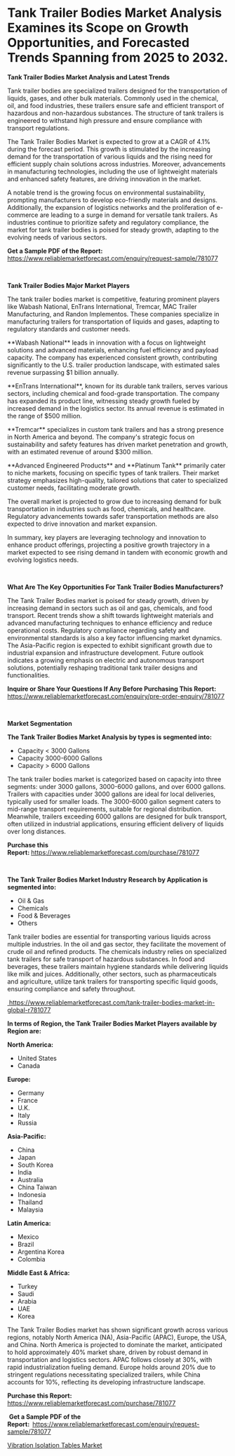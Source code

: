 <p><h1>Tank Trailer Bodies Market Analysis Examines its Scope on Growth Opportunities, and Forecasted Trends Spanning from 2025 to 2032.</h1></p><p><strong>Tank Trailer Bodies Market Analysis and Latest Trends</strong></p>
<p><p>Tank trailer bodies are specialized trailers designed for the transportation of liquids, gases, and other bulk materials. Commonly used in the chemical, oil, and food industries, these trailers ensure safe and efficient transport of hazardous and non-hazardous substances. The structure of tank trailers is engineered to withstand high pressure and ensure compliance with transport regulations.</p><p>The Tank Trailer Bodies Market is expected to grow at a CAGR of 4.1% during the forecast period. This growth is stimulated by the increasing demand for the transportation of various liquids and the rising need for efficient supply chain solutions across industries. Moreover, advancements in manufacturing technologies, including the use of lightweight materials and enhanced safety features, are driving innovation in the market.</p><p>A notable trend is the growing focus on environmental sustainability, prompting manufacturers to develop eco-friendly materials and designs. Additionally, the expansion of logistics networks and the proliferation of e-commerce are leading to a surge in demand for versatile tank trailers. As industries continue to prioritize safety and regulatory compliance, the market for tank trailer bodies is poised for steady growth, adapting to the evolving needs of various sectors.</p></p>
<p><strong>Get a Sample PDF of the Report:&nbsp;</strong> <a href="https://www.reliablemarketforecast.com/enquiry/request-sample/781077?utm_campaign=2397&utm_medium=2&utm_source=Github&utm_content=ia&utm_term=26032025&utm_id=tank-trailer-bodies">https://www.reliablemarketforecast.com/enquiry/request-sample/781077</a></p>
<p>&nbsp;</p>
<p><strong>Tank Trailer Bodies Major Market Players</strong></p>
<p><p>The tank trailer bodies market is competitive, featuring prominent players like Wabash National, EnTrans International, Tremcar, MAC Trailer Manufacturing, and Randon Implementos. These companies specialize in manufacturing trailers for transportation of liquids and gases, adapting to regulatory standards and customer needs.</p><p>**Wabash National** leads in innovation with a focus on lightweight solutions and advanced materials, enhancing fuel efficiency and payload capacity. The company has experienced consistent growth, contributing significantly to the U.S. trailer production landscape, with estimated sales revenue surpassing $1 billion annually.</p><p>**EnTrans International**, known for its durable tank trailers, serves various sectors, including chemical and food-grade transportation. The company has expanded its product line, witnessing steady growth fueled by increased demand in the logistics sector. Its annual revenue is estimated in the range of $500 million.</p><p>**Tremcar** specializes in custom tank trailers and has a strong presence in North America and beyond. The company's strategic focus on sustainability and safety features has driven market penetration and growth, with an estimated revenue of around $300 million.</p><p>**Advanced Engineered Products** and **Platinum Tank** primarily cater to niche markets, focusing on specific types of tank trailers. Their market strategy emphasizes high-quality, tailored solutions that cater to specialized customer needs, facilitating moderate growth.</p><p>The overall market is projected to grow due to increasing demand for bulk transportation in industries such as food, chemicals, and healthcare. Regulatory advancements towards safer transportation methods are also expected to drive innovation and market expansion.</p><p>In summary, key players are leveraging technology and innovation to enhance product offerings, projecting a positive growth trajectory in a market expected to see rising demand in tandem with economic growth and evolving logistics needs.</p></p>
<p>&nbsp;</p>
<p><strong>What Are The Key Opportunities For Tank Trailer Bodies Manufacturers?</strong></p>
<p><p>The Tank Trailer Bodies market is poised for steady growth, driven by increasing demand in sectors such as oil and gas, chemicals, and food transport. Recent trends show a shift towards lightweight materials and advanced manufacturing techniques to enhance efficiency and reduce operational costs. Regulatory compliance regarding safety and environmental standards is also a key factor influencing market dynamics. The Asia-Pacific region is expected to exhibit significant growth due to industrial expansion and infrastructure development. Future outlook indicates a growing emphasis on electric and autonomous transport solutions, potentially reshaping traditional tank trailer designs and functionalities.</p></p>
<p><strong>Inquire or Share Your Questions If Any Before Purchasing This Report:</strong> <a href="https://www.reliablemarketforecast.com/enquiry/pre-order-enquiry/781077?utm_campaign=2397&utm_medium=2&utm_source=Github&utm_content=ia&utm_term=26032025&utm_id=tank-trailer-bodies">https://www.reliablemarketforecast.com/enquiry/pre-order-enquiry/781077</a></p>
<p>&nbsp;</p>
<p><strong>Market Segmentation</strong></p>
<p><strong>The Tank Trailer Bodies Market Analysis by types is segmented into:</strong></p>
<p><ul><li>Capacity < 3000 Gallons</li><li>Capacity 3000-6000 Gallons</li><li>Capacity > 6000 Gallons</li></ul></p>
<p><p>The tank trailer bodies market is categorized based on capacity into three segments: under 3000 gallons, 3000-6000 gallons, and over 6000 gallons. Trailers with capacities under 3000 gallons are ideal for local deliveries, typically used for smaller loads. The 3000-6000 gallon segment caters to mid-range transport requirements, suitable for regional distribution. Meanwhile, trailers exceeding 6000 gallons are designed for bulk transport, often utilized in industrial applications, ensuring efficient delivery of liquids over long distances.</p></p>
<p><strong>Purchase this Report:&nbsp;</strong><a href="https://www.reliablemarketforecast.com/purchase/781077?utm_campaign=2397&utm_medium=2&utm_source=Github&utm_content=ia&utm_term=26032025&utm_id=tank-trailer-bodies">https://www.reliablemarketforecast.com/purchase/781077</a></p>
<p>&nbsp;</p>
<p><strong>The Tank Trailer Bodies Market Industry Research by Application is segmented into:</strong></p>
<p><ul><li>Oil & Gas</li><li>Chemicals</li><li>Food & Beverages</li><li>Others</li></ul></p>
<p><p>Tank trailer bodies are essential for transporting various liquids across multiple industries. In the oil and gas sector, they facilitate the movement of crude oil and refined products. The chemicals industry relies on specialized tank trailers for safe transport of hazardous substances. In food and beverages, these trailers maintain hygiene standards while delivering liquids like milk and juices. Additionally, other sectors, such as pharmaceuticals and agriculture, utilize tank trailers for transporting specific liquid goods, ensuring compliance and safety throughout.</p></p>
<p><a href="https://www.reliablemarketforecast.com/tank-trailer-bodies-market-in-global-r781077?utm_campaign=2397&utm_medium=2&utm_source=Github&utm_content=ia&utm_term=26032025&utm_id=tank-trailer-bodies">&nbsp;https://www.reliablemarketforecast.com/tank-trailer-bodies-market-in-global-r781077</a></p>
<p><strong>In terms of Region, the Tank Trailer Bodies Market Players available by Region are:</strong></p>
<p>
    <p> <strong> North America: </strong>
        <ul>
            <li>United States</li>
            <li>Canada</li>
        </ul>
        </p> 
    <p> <strong> Europe: </strong>
        <ul>
            <li>Germany</li>
            <li>France</li>
            <li>U.K.</li>
            <li>Italy</li>
            <li>Russia</li>
        </ul>
        </p> 
    <p> <strong> Asia-Pacific: </strong>
        <ul>
            <li>China</li>
            <li>Japan</li>
            <li>South Korea</li>
            <li>India</li>
            <li>Australia</li>
            <li>China Taiwan</li>
            <li>Indonesia</li>
            <li>Thailand</li>
            <li>Malaysia</li>
        </ul>
        </p> 
    <p> <strong> Latin America: </strong>
        <ul>
            <li>Mexico</li>
            <li>Brazil</li>
            <li>Argentina Korea</li>
            <li>Colombia</li>
        </ul>
        </p> 
    <p> <strong> Middle East & Africa: </strong>
        <ul>
            <li>Turkey</li>
            <li>Saudi</li>
            <li>Arabia</li>
            <li>UAE</li>
            <li>Korea</li>
        </ul>
    </p>
    </p>
<p><p>The Tank Trailer Bodies market has shown significant growth across various regions, notably North America (NA), Asia-Pacific (APAC), Europe, the USA, and China. North America is projected to dominate the market, anticipated to hold approximately 40% market share, driven by robust demand in transportation and logistics sectors. APAC follows closely at 30%, with rapid industrialization fueling demand. Europe holds around 20% due to stringent regulations necessitating specialized trailers, while China accounts for 10%, reflecting its developing infrastructure landscape.</p></p>
<p><strong>Purchase this Report: </strong><a href="https://www.reliablemarketforecast.com/purchase/781077?utm_campaign=2397&utm_medium=2&utm_source=Github&utm_content=ia&utm_term=26032025&utm_id=tank-trailer-bodies">https://www.reliablemarketforecast.com/purchase/781077</a></p>
<p>&nbsp;<strong>Get a Sample PDF of the Report:&nbsp;&nbsp;</strong><a href="https://www.reliablemarketforecast.com/enquiry/request-sample/781077?utm_campaign=2397&utm_medium=2&utm_source=Github&utm_content=ia&utm_term=26032025&utm_id=tank-trailer-bodies">https://www.reliablemarketforecast.com/enquiry/request-sample/781077</a></p>
<p><strong></strong></p>
<p><p><a href="https://github.com/FahadAhmed223/Market-Research-Report-List-1/blob/main/vibration-isolation-tables-market.md?utm_campaign=2397&utm_medium=2&utm_source=Github&utm_content=ia&utm_term=26032025&utm_id=tank-trailer-bodies">Vibration Isolation Tables Market</a></p></p>